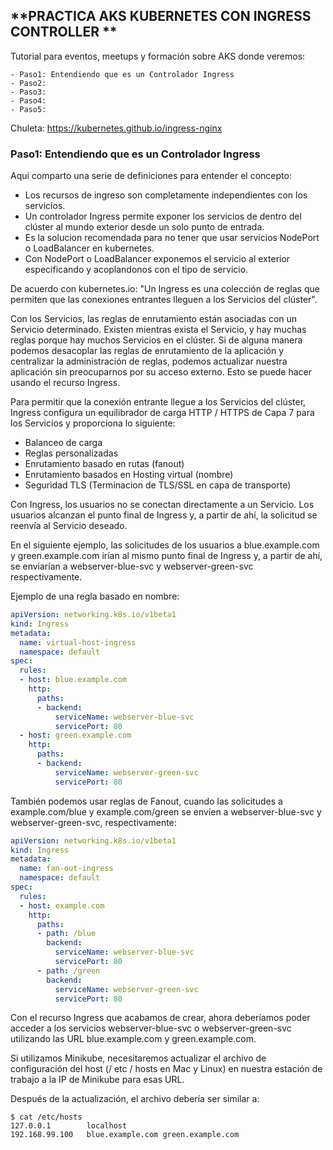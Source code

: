 **PRACTICA AKS KUBERNETES CON INGRESS CONTROLLER **
------------------------------------------------------------------

Tutorial para eventos, meetups y formación sobre AKS donde veremos:

    - Paso1: Entendiendo que es un Controlador Ingress 
    - Paso2: 
    - Paso3: 
    - Paso4: 
    - Paso5: 

Chuleta: https://kubernetes.github.io/ingress-nginx


### Paso1: Entendiendo que es un Controlador Ingress 

Aqui comparto una serie de definiciones para entender el concepto:

- Los recursos de ingreso son completamente independientes con los servicios.
- Un controlador Ingress permite exponer los servicios de dentro del clúster al mundo exterior desde un solo punto de entrada. 
- Es la solucion recomendada para no tener que usar servicios NodePort o LoadBalancer en kubernetes.
- Con NodePort o LoadBalancer exponemos el servicio al exterior especificando y acoplandonos con el tipo de servicio. 

De acuerdo con kubernetes.io: "Un Ingress es una colección de reglas que permiten que las conexiones entrantes lleguen a los Servicios del clúster".

Con los Servicios, las reglas de enrutamiento están asociadas con un Servicio determinado. Existen mientras exista el Servicio, y hay muchas reglas porque hay muchos Servicios en el clúster. 
Si de alguna manera podemos desacoplar las reglas de enrutamiento de la aplicación y centralizar la administración de reglas, podemos actualizar nuestra aplicación sin preocuparnos por su acceso externo.
Esto se puede hacer usando el recurso Ingress.

Para permitir que la conexión entrante llegue a los Servicios del clúster, Ingress configura un equilibrador de carga HTTP / HTTPS de Capa 7 para los Servicios y proporciona lo siguiente:

- Balanceo de carga
- Reglas personalizadas
- Enrutamiento basado en rutas (fanout)
- Enrutamiento basados en Hosting virtual (nombre)
- Seguridad TLS (Terminacion de TLS/SSL en capa de transporte)


Con Ingress, los usuarios no se conectan directamente a un Servicio. Los usuarios alcanzan el punto final de Ingress y, a partir de ahí, la solicitud se reenvía al Servicio deseado.

En el siguiente ejemplo, las solicitudes de los usuarios a blue.example.com y green.example.com irían al mismo punto final de Ingress y, a partir de ahí, se enviarían a webserver-blue-svc y webserver-green-svc respectivamente. 

Ejemplo de una regla basado en nombre: 
```yml
apiVersion: networking.k8s.io/v1beta1
kind: Ingress
metadata:
  name: virtual-host-ingress
  namespace: default
spec:
  rules:
  - host: blue.example.com
    http:
      paths:
      - backend:
          serviceName: webserver-blue-svc
          servicePort: 80
  - host: green.example.com
    http:
      paths:
      - backend:
          serviceName: webserver-green-svc
          servicePort: 80
```

También podemos usar reglas de Fanout, cuando las solicitudes a example.com/blue y example.com/green se envíen a webserver-blue-svc y webserver-green-svc, respectivamente:

```yml
apiVersion: networking.k8s.io/v1beta1
kind: Ingress
metadata:
  name: fan-out-ingress
  namespace: default
spec:
  rules:
  - host: example.com
    http:
      paths:
      - path: /blue
        backend:
          serviceName: webserver-blue-svc
          servicePort: 80
      - path: /green
        backend:
          serviceName: webserver-green-svc
          servicePort: 80
```

Con el recurso Ingress que acabamos de crear, ahora deberíamos poder acceder a los servicios webserver-blue-svc o webserver-green-svc utilizando las URL blue.example.com y green.example.com. 

Si utilizamos Minikube, necesitaremos actualizar el archivo de configuración del host (/ etc / hosts en Mac y Linux) en nuestra estación de trabajo a la IP de Minikube para esas URL.

Después de la actualización, el archivo debería ser similar a:

```
$ cat /etc/hosts
127.0.0.1        localhost
192.168.99.100   blue.example.com green.example.com 
```



